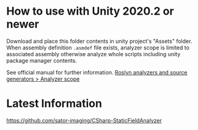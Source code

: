 # How to use with Unity 2020.2 or newer

Download and place this folder contents in unity project's "Assets" folder.
When assembly definition `.asmdef` file exists, analyzer scope is limited to associated assembly otherwise analyze whole scripts including unity package manager contents.

See official manual for further information.
[Roslyn analyzers and source generators > Analyzer scope](https://docs.unity3d.com/2021.3/Documentation/Manual/roslyn-analyzers.html#:~:text=Generators%20documentation.-,Analyzer%20scope,-You%20can%20limit)


# Latest Information

https://github.com/sator-imaging/CSharp-StaticFieldAnalyzer
